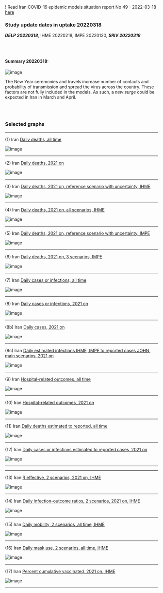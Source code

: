! Read Iran COVID-19 epidemic models situation report No 49 - 2022-03-18 [here](https://github.com/pourmalek/covir2/blob/main/situation%20reports/49%20Iran%20COVID-19%20epidemic%20models%20situation%20report%20No%2049%20–%202022-03-18.pdf)

### Study update dates in uptake 20220318

**_DELP 20220318_**, IHME 20220218, IMPE 20220120, **_SRIV 20220318_**


<br/><br/> 

#### Summary 20220318:

![image](https://user-images.githubusercontent.com/30849720/158102963-a67a90a2-2441-4675-8c99-ae154aac643b.png)

The New Year ceremonies and travels increase number of contacts and probability of transmission and spread the virus across the country. These factors are not fully included in the models. As such, a _new surge_ could be expected in Iran in March and April. 

<br/><br/> 


### Selected graphs

****

(1) Iran [Daily deaths, all time](https://github.com/pourmalek/covir2/blob/main/20220318/output/merge/graph%2011%20COVID-19%20daily%20deaths%2C%20Iran%2C%20reference%20scenarios%2C%20all%20time.pdf)

![image](https://user-images.githubusercontent.com/30849720/159128538-f4f42ee0-ce36-421f-bdb6-8032222a263e.png)

****

(2) Iran [Daily deaths, 2021 on](https://github.com/pourmalek/covir2/blob/main/20220318/output/merge/graph%2012%20COVID-19%20daily%20deaths%2C%20Iran%2C%20reference%20scenarios.pdf)

![image](https://user-images.githubusercontent.com/30849720/159128563-256ee60f-1b3a-4ba9-8892-04d0ed8305b2.png)
 
****

(3) Iran [Daily deaths, 2021 on, reference scenario with uncertainty, IHME](https://github.com/pourmalek/covir2/blob/main/20220318/output/merge/graph%2014%20COVID-19%20daily%20deaths%2C%20Iran%2C%20reference%20scenario%20with%20uncertainty%2C%20IHME.pdf)

 ![image](https://user-images.githubusercontent.com/30849720/159128582-70de64d8-56ea-44eb-bb4b-6289b28b6fdc.png)

****

(4) Iran [Daily deaths, 2021 on, all scenarios, IHME](https://github.com/pourmalek/covir2/blob/main/20220318/output/merge/graph%2015%20COVID-19%20daily%20deaths%2C%20Iran%2C%20all%20scenarios%2C%20IHME.pdf)

 ![image](https://user-images.githubusercontent.com/30849720/159128604-4ef3d6c9-73c2-43e7-90ae-2f84c921d55a.png)

****

(5) Iran [Daily deaths, 2021 on, reference scenario with uncertainty, IMPE](https://github.com/pourmalek/covir2/blob/main/20220318/output/merge/graph%2016%20COVID-19%20daily%20deaths%2C%20Iran%2C%20reference%20scenario%20with%20uncertainty%2C%20IMPE.pdf)

 ![image](https://user-images.githubusercontent.com/30849720/159128622-bccf3362-d6e7-465f-ba42-9011c3e007dd.png)

****

(6) Iran [Daily deaths, 2021 on, 3 scenarios, IMPE](https://github.com/pourmalek/covir2/blob/main/20220318/output/merge/graph%2017%20COVID-19%20daily%20deaths%2C%20Iran%2C%203%20scenarios%2C%20IMPE.pdf)

 ![image](https://user-images.githubusercontent.com/30849720/159128641-c70e573c-f473-4d67-9f56-376c102470bc.png)

****

(7) Iran [Daily cases or infections, all time](https://github.com/pourmalek/covir2/blob/main/20220318/output/merge/graph%2021%20COVID-19%20daily%20cases%2C%20Iran%2C%20reference%20scenarios%2C%20all%20time.pdf)

![image](https://user-images.githubusercontent.com/30849720/159128676-ccb318ce-1d92-4122-95dd-10b0d705bf78.png)
 
****

(8) Iran [Daily cases or infections, 2021 on](https://github.com/pourmalek/covir2/blob/main/20220318/output/merge/graph%2022%20COVID-19%20daily%20cases%2C%20Iran%2C%20reference%20scenarios.pdf)

![image](https://user-images.githubusercontent.com/30849720/159128708-39950b40-9fe4-43b0-9dc5-821ae3950b5e.png)
 
****

(8b) Iran [Daily cases, 2021 on](https://github.com/pourmalek/covir2/blob/main/20220318/output/merge/graph%2022b%20COVID-19%20daily%20cases%2C%20Iran%2C%20reference%20scenarios.pdf)

![image](https://user-images.githubusercontent.com/30849720/159128740-fa840a1f-e111-4a9b-ab68-48f54e00e2e2.png)
 
****

(8c) Iran [Daily estimated infections IHME, IMPE to reported cases JOHN, main scenarios, 2021 on](https://github.com/pourmalek/covir2/blob/main/20220318/output/merge/graph%2029%20C19%20daily%20estimated%20infections%20to%20reported%20cases%2C%20Iran%2C%20reference%20scenarios%202021.pdf)

![image](https://user-images.githubusercontent.com/30849720/159128773-b0c97cc2-f7c6-4d8f-9940-7e3c3d07328d.png)
 
****

(9) Iran [Hospital-related outcomes, all time](https://github.com/pourmalek/covir2/blob/main/20220318/output/merge/graph%2071a%20COVID-19%20hospital-related%20outcomes%2C%20all%20time.pdf)

![image](https://user-images.githubusercontent.com/30849720/159128813-d411fa02-161d-45be-afe8-bf391acffaf7.png)
 
****

(10) Iran [Hospital-related outcomes, 2021 on](https://github.com/pourmalek/covir2/blob/main/20220318/output/merge/graph%2072%20COVID-19%20hospital-related%20outcomes%2C%20wo%20extremes%2C%202021.pdf)

![image](https://user-images.githubusercontent.com/30849720/159128849-53002dd3-4b52-461e-8e09-42cff7693b57.png)
 
****

(11) Iran [Daily deaths estimated to reported, all time](https://github.com/pourmalek/covir2/blob/main/20220318/output/merge/graph%2091%20COVID-19%20daily%20deaths%20estimated%20to%20reported%2C%20Iran%2C%20reference%20scenarios%2C%20all%20time.pdf)

![image](https://user-images.githubusercontent.com/30849720/159128892-6e281648-8cb2-46d0-801f-2a632a66872f.png)
 
****

(12) Iran [Daily cases or infections estimated to reported cases, 2021 on](https://github.com/pourmalek/covir2/blob/main/20220318/output/merge/graph%2094%20COVID-19%20daily%20cases%20estimated%20to%20reported%2C%20Iran%2C%20reference%20scenarios.pdf) 

![image](https://user-images.githubusercontent.com/30849720/159128924-f72f3ea6-3212-4aec-9469-b47e0f68005b.png)
 
****
****

(13) Iran [R effective, 2 scenarios, 2021 on, IHME](https://github.com/pourmalek/covir2/blob/main/20220318/output/merge/graph%20101%20COVID-19%20R%20effective%2C%20Iran%2C%202%20scenarios%2001jun2021%20on.pdf)

 ![image](https://user-images.githubusercontent.com/30849720/159129080-a07c2def-ee3b-4fd9-ad67-0a864ab0f446.png)

****

(14) Iran [Daily Infection-outcome ratios, 2 scenarios, 2021 on, IHME](https://github.com/pourmalek/covir2/blob/main/20220318/output/merge/graph%20102%20COVID-19%20daily%20Infection%20outcomes%20ratios%2C%20Iran%202%20scenarios%2C%20IHME.pdf)

 ![image](https://user-images.githubusercontent.com/30849720/159129103-0c47cc00-4b36-4564-afd0-44ea9008709f.png)

****

(15) Iran [Daily mobility, 2 scenarios, all time, IHME](https://github.com/pourmalek/covir2/blob/main/20220318/output/merge/graph%20103%20COVID-19%20daily%20mobility%2C%20Iran%2C%202%20scenarios%20IHME.pdf)

 ![image](https://user-images.githubusercontent.com/30849720/159129117-d8482596-bb59-420e-8694-001e1cd31a72.png)

****

(16) Iran [Daily mask use, 2 scenarios, all time, IHME](https://github.com/pourmalek/covir2/blob/main/20220318/output/merge/graph%20104%20COVID-19%20daily%20mask_use%2C%20Iran%2C%202%20scenarios%20IHME.pdf)

 ![image](https://user-images.githubusercontent.com/30849720/159129138-33ccb6ac-a9a2-4df2-85e7-73635a5d4237.png)

****

(17) Iran [Percent cumulative vaccinated, 2021 on, IHME](https://github.com/pourmalek/covir2/blob/main/20220318/output/merge/graph%20105%20COVID-19%20cumulative%20vaccinated%20percent%2C%20Iran%20IHME.pdf)

 ![image](https://user-images.githubusercontent.com/30849720/159129166-ee1692d8-8fba-4cfa-8d72-3d5ffea71d8f.png)

****



